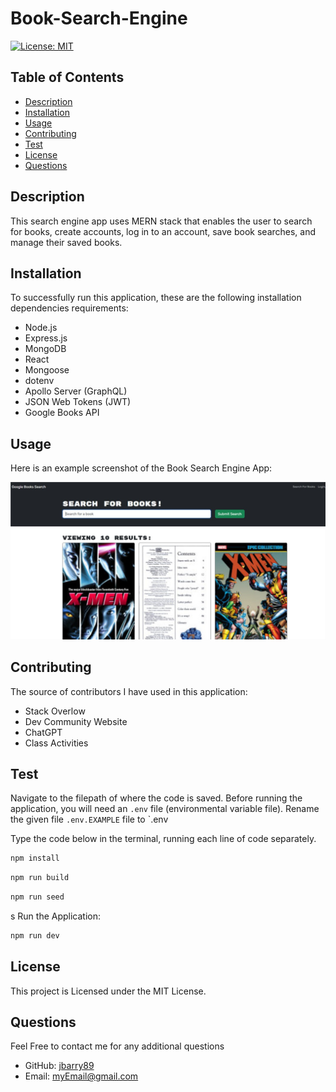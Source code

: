 # Book-Search-Engine

  [![License: MIT](https://img.shields.io/badge/License-MIT-yellow.svg)](https://opensource.org/licenses/MIT)
  
  ## Table of Contents
  
  * [Description](#description)
  * [Installation](#installation)
  * [Usage](#usage)
  * [Contributing](#contributing)
  * [Test](#test)
  * [License](#license)
  * [Questions](#questions)
  
  ## Description
  This search engine app uses MERN stack that enables the user to search for books, create accounts, log in to an account, save book searches, and manage their saved books.

  ## Installation
  To successfully run this application, these are the following installation dependencies requirements: 
  * Node.js
  * Express.js
  * MongoDB
  * React
  * Mongoose 
  * dotenv
  * Apollo Server (GraphQL)
  * JSON Web Tokens (JWT)
  * Google Books API

  ## Usage 
  Here is an example screenshot of the Book Search Engine App:


  ![Book Search Engine screenshot](./assets/google-book-search-engine-screenshot.jpg)

  
  ## Contributing
  The source of contributors I have used in this application:
  * Stack Overlow
  * Dev Community Website
  * ChatGPT
  * Class Activities
  
  ## Test 
  Navigate to the filepath of where the code is saved. Before running the application, you will need an `.env` file (environmental variable file). Rename the given file `.env.EXAMPLE` file to `.env 
  
  Type the code below in the terminal, running each line of code separately.


  ```bash
  npm install

  ```

  ```bash
  npm run build

  ```

  ```bash
  npm run seed

  ```

s
  Run the Application: 

  ``` bash 
  npm run dev

  ``` 

  ## License
  This project is Licensed under the MIT License.
  
  ## Questions
  Feel Free to contact me for any additional questions
  * GitHub: [jbarry89](https://github.com/jbarry89/)
  * Email: myEmail@gmail.com 


